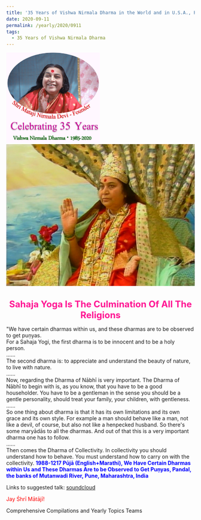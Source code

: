 ```yaml
---
title: '35 Years of Vishwa Nirmala Dharma in the World and in U.S.A., Post 16'
date: 2020-09-11
permalink: /yearly/2020/0911
tags:
  - 35 Years of Vishwa Nirmala Dharma
---
```


<div style="text-align: left"><img src="/images/Celebrating35YearsVishwaNirmalaDharma.png" width="250" /></div>

<div style="text-align: center"><img src="/images/image575.tiff" /></div>

<br>
<p style="color:DeepPink; text-align:center">
<font size="+2"><b>Sahaja Yoga Is The Culmination Of All The Religions</b><br></font>
</p>

<p>
"We have certain dharmas within us, and these dharmas are to be observed to get puṇyas.<br>
For a Sahaja Yogi, the first dharma is to be innocent and to be a holy person.<br>
......<br>
The second dharma is: to appreciate and understand the beauty of nature, to live with nature.<br>
......<br>
Now, regarding the Dharma of Nābhī is very important. The Dharma of Nābhī to begin with is, as you know, that you have to be a good householder. You have to be a gentleman in the sense you should be a gentle personality, should treat your family, your children, with gentleness.<br>
......<br>
So one thing about dharma is that it has its own limitations and its own grace and its own style. For example a man should behave like a man, not like a devil, of course, but also not like a henpecked husband. So there's some maryādās to all the dharmas. And out of that this is a very important dharma one has to follow.<br>
......<br>
Then comes the Dharma of Collectivity. In collectivity you should understand how to behave. You must understand how to carry on with the collectivity. 
<font color="blue"><b>1988-1217 Pūjā (English+Marathi), We Have Certain Dharmas within Us and These Dharmas Are to be Observed to Get Puṇyas, Pandal, the banks of Mutanwadi River, Pune, Maharashtra, India</b></font><br>
</p>

Links to suggested talk: <a href="https://soundcloud.com/nirmala-vidya-portal/19881217-devi-puja-pune-3astp"> soundcloud</a><br>

<p style="color:red;">Jay Śhrī Mātājī!<br></p>

Comprehensive Compilations and Yearly Topics Teams

